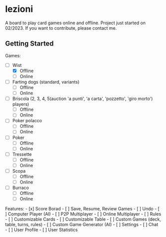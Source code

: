 # lezioni

A board to play card games online and offline.
Project just started on 02/2023.
If you want to contribute, please contact me.

## Getting Started

Games:
 - [ ] Wist
    - [x] Offline
    - [ ] Online
- [ ] Farting dogs (standard, variants)
    - [ ] Offline
    - [ ] Online
- [ ] Briscola (2, 3, 4, 5(auction 'a punti', 'a carta', 'pozzetto', 'giro morto') players)
    - [ ] Offline
    - [ ] Online
- [ ] Poker polacco
    - [ ] Offline
    - [ ] Online
- [ ] Poker
    - [ ] Offline
    - [ ] Online
- [ ] Tressette
    - [ ] Offline
    - [ ] Online
- [ ] Scopa
    - [ ] Offline
    - [ ] Online
- [ ] Burraco
    - [ ] Offline
    - [ ] Online

Features:
    - [x] Score Borad
    - [ ] Save, Resume, Review Games
    - [ ] Undo
    - [ ] Computer Player (AI)
    - [ ] P2P Multiplayer
    - [ ] Online Multiplayer
    - [ ] Rules
    - [ ] Customizable Cards
    - [ ] Customizable Table
    - [ ] Custom Games (deck, table, turns, rules)
    - [ ] Custom Game Generator (AI)
    - [ ] Settings
    - [ ] Chat
    - [ ] User Profile
    - [ ] User Statistics
